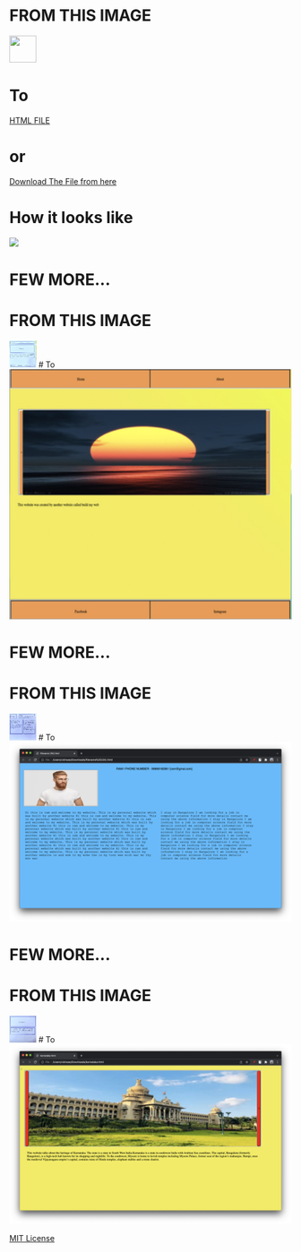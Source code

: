 # FROM THIS IMAGE 
<img src = "/test.jpeg" height="48" width="48" />

# To
[HTML FILE](https://github.com/vishwas04/build_my_web/blob/main/a1-2.html)
# or
[Download The File from here](https://drive.google.com/file/d/1B_nlSvAOV-S91PukxZDq3Z0z82jNHWBy/view?usp=sharing)

# How it looks like
<img src = "/output.png" />

# FEW MORE...
# FROM THIS IMAGE 
<img src = "/input/test2.jpeg" height="48" width="48"/>
# To
<img src = "/output/output2.png" />

# FEW MORE...
# FROM THIS IMAGE 
<img src = "/input/test3.jpeg" height="48" width="48"/>
# To
<img src = "/output/output3.png" />

# FEW MORE...
# FROM THIS IMAGE 
<img src = "/input/p1.jpeg" height="48" width="48" />
# To
<img src = "/output/p1.png" />




[MIT License](/MIT_License)